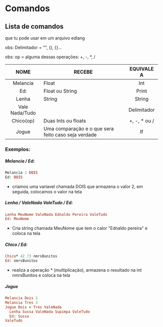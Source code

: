 # Comandos

## Lista de comandos

que tu pode usar em um arquivo edlang



obs: Delimitador = "", (), {}...

obs: op = alguma dessas operações: +, -, *, /

| NOME           | RECEBE                                               | EQUIVALE A   |
|:--------------:| -----------------------------------------------------|:------------:|
| Melancia       | Float                                                | Int          |
| Ed:            | Float ou String                                      | Print        |
| Lenha          | String                                               | String       |
| Vale Nada/Tudo |                                                      | Delimitador  |
| Chico(op)      | Duas Ints ou floats                                  | +, -, * ou / |
| Jogue          | Uma comparação e o que sera feito caso seja verdade  | If           |

### Exemplos:

##### Melancia / Ed:

```php
Melancia 2 DOIS
Ed: DOIS
```

- criamos uma variavel chamada DOIS que armazena o valor 2, em seguida, colocamos o valor na tela



##### Lenha / ValeNada ValeTudo / Ed:

```ruby
Lenha MeuNome ValeNada Ednaldo Pereira ValeTudo
Ed: MeuNome
```

- Cria string chamada MeuNome que tem o calor "Ednaldo pereira" e coloca na tela



##### Chico / Ed:

```ruby
Chico* 42 73 nmrsBunitos
Ed: nmrsBunitos
```

- realiza a operação * (multiplicação), armazena o resultado na int nmrsBunitos e coloca na tela

##### Jogue
```ruby
Melancia Dois 2
Melancia Tres 3
Jogue Dois < Tres ValeNada
  Lenha Sussa ValeNada Supimpa ValeTudo
  Ed: Sussa
ValeTudo
```
